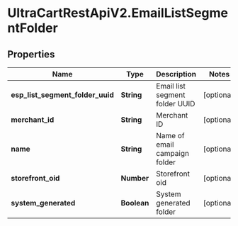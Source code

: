 # UltraCartRestApiV2.EmailListSegmentFolder

## Properties

Name | Type | Description | Notes
------------ | ------------- | ------------- | -------------
**esp_list_segment_folder_uuid** | **String** | Email list segment folder UUID | [optional] 
**merchant_id** | **String** | Merchant ID | [optional] 
**name** | **String** | Name of email campaign folder | [optional] 
**storefront_oid** | **Number** | Storefront oid | [optional] 
**system_generated** | **Boolean** | System generated folder | [optional] 


